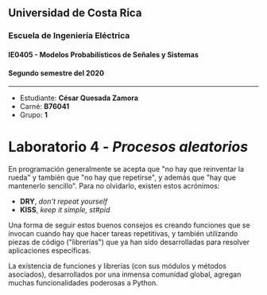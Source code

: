 ## Universidad de Costa Rica
### Escuela de Ingeniería Eléctrica
#### IE0405 - Modelos Probabilísticos de Señales y Sistemas

#### Segundo semestre del 2020

---

* Estudiante: **César Quesada Zamora**
* Carné: **B76041**
* Grupo: **1**


# Laboratorio 4 - *Procesos aleatorios* 

En programación generalmente se acepta que "no hay que reinventar la rueda" y también que "no hay que repetirse", y además que "hay que mantenerlo sencillo". Para no olvidarlo, existen estos acrónimos:

* **DRY**, *don't repeat yourself*
* **KISS**, *keep it simple, st#pid*

Una forma de seguir estos buenos consejos es creando funciones que se invocan cuando hay que hacer tareas repetitivas, y también utilizando piezas de código ("librerías") que ya han sido desarrolladas para resolver aplicaciones específicas.

La existencia de funciones y librerías (con sus módulos y métodos asociados), desarrollados por una inmensa comunidad global, agregan muchas funcionalidades poderosas a Python.

